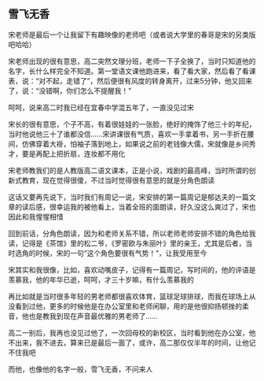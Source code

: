 ## 雪飞无香 ##

宋老师是最后一个让我留下有趣映像的老师吧（或者说大学里的春哥是宋的另类版吧哈哈）

 

宋老师出现的很有意思，高二突然文理分班，老师一下子全换了，当时只知道他的名字，长什么样完全不知道。第一堂语文课他跑进来，看了看大家，然后看了看课表，说：“对不起，走错了”，然后便很有风度的转身离开，过来5分钟，他又回来了，说：“没错啊，你们怎么不提醒我！”

 

呵呵，说来高二时我已经在宜春中学混五年了，一直没见过宋

 

宋长的很有意思，个子不高，有着很娃娃的一张脸，绝好的掩饰了他三十的年纪，当时他说他三十了谁都没信……宋讲课很有气质，喜欢一手拿着书，另一手折在腰间，仿佛穿着大褂，怕袖子落到地上，如果说之前的老钱像大儒，宋就像是乡间秀才，要是再配上把折扇，连妆都不用化

 

宋老师教我们的是人教版高二语文课本，正是小说，戏剧的最高峰，当时所谓的创新式教育，现在觉得很傻，不过当时觉得很有意思的就是分角色朗读

 

这话又要再先说下，当时我们有周记一说，宋安排的第一篇周记是郁达夫的一篇文章的读后感，很幸运我的被他看上，当着全班的面朗读，好久没这么爽过了，宋也因此和我惺惺相惜

 

回到前话，分角色朗读，因为和老师关系不错，所以老师老师安排不错的角色给我读，记得是《茶馆》里的松二爷，《罗密欧与朱丽叶》里的亲王，尤其是后者，当时选角的时候，宋的一句“这个角色要很有气势！”，让我受用至今

 

宋其实和我很像，比如，喜欢动嘴皮子，记得有一篇周记，写时间的，他的评语是羡慕我，他的年华已逝，呵呵，才三十岁嘛，有什么羡慕我的

 

再比如就是当时很多年轻的男老师都很喜欢体育，篮球足球排球，而我在球场上从没看到过他，更多的时候他是在办公室里和老师闲聊，用的是他很抑扬顿挫的柔音，他也是教我到现在声音最优雅的男老师了……

 

高二一别后，我再也没见过他了，一次回母校的新校区，当时看到他在办公室，他不出来，我不进去，算来已是最后一面了，或许，高二那仅仅半年的时间，让他记不住我吧

 

而他，也像他的名字一般，雪飞无香，不问来人
